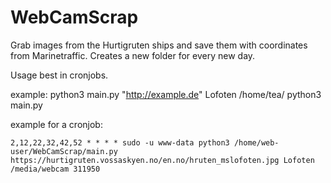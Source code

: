 # WebCamScrap

Grab images from the Hurtigruten ships and save them with coordinates from Marinetraffic.
Creates a new folder for every new day.

Usage best in cronjobs.

example: python3 main.py "http://example.de" Lofoten /home/tea/
python3 main.py <source for image> <ship name> <basefolder> 

example for a cronjob:

`2,12,22,32,42,52 * * * * sudo -u www-data python3 /home/web-user/WebCamScrap/main.py https://hurtigruten.vossaskyen.no/en.no/hruten_mslofoten.jpg Lofoten /media/webcam 311950`
